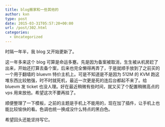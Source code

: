 ```yaml
---
title: blog搬家和一些其他的
author: kxn
type: post
date: 2015-03-31T05:57:20+00:00
url: /post/302.html
categories:
  - Uncategorized
---
```


时隔一年半，我 blog 又开始更新了。

这一年多来这个 blog 可算是命运多蹇。先是因为备案被取消，生生被从机房赶了出来，开始还打算去备个案，后来也完全懒得再弄了，于是就顺手放到了之前买的一个用于翻墙的 bluevm 特价主机上。可是不知道是不是因为 512M 的 KVM 跑这堆东西比较勉强，时不时就死机，最近一次更是死的连后台都起不来了。给 bluevm 发 ticket 也没人理。好在最近稍微有些时间，就又买了个配置稍微高点的 vps 用来放他。希望这次不要再挂了。

顺便整理了一下模板，之前的主题是手机上不能用的，现在加了插件，让手机上也能比较愉快的看。色调也统一换成没什么特点的黑白色。

希望回头还能坚持写它。
